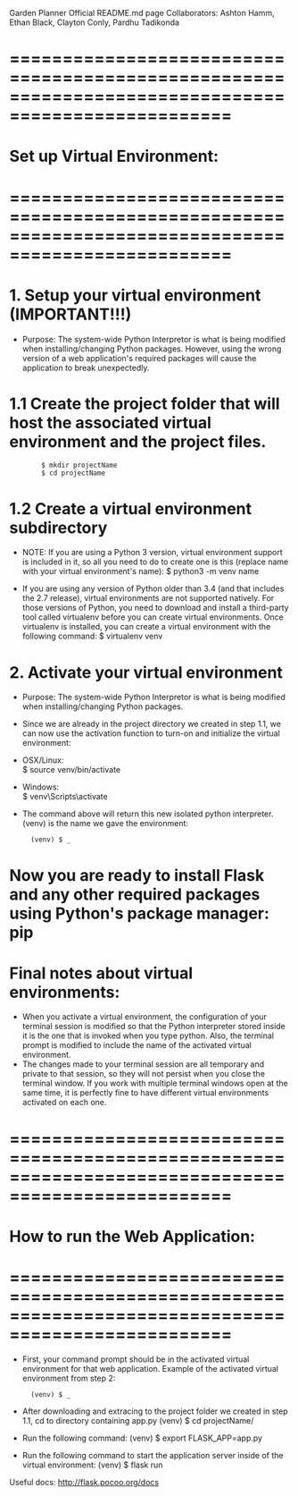 Garden Planner Official README.md page
Collaborators: Ashton Hamm, Ethan Black, Clayton Conly, Pardhu Tadikonda

===================================================================================================
===================================================================================================
#					Set up Virtual Environment:
===================================================================================================
===================================================================================================

# 1. Setup your virtual environment (IMPORTANT!!!)
- Purpose: The system-wide Python Interpretor is what is being modified when installing/changing Python packages. 
However, using the wrong version of a web application's required packages will cause the application 
to break unexpectedly.

#	1.1 Create the project folder that will host the associated virtual environment and the project files.
			$ mkdir projectName
			$ cd projectName

#	1.2 Create a virtual environment subdirectory 
- NOTE:  If you are using a Python 3 version, virtual environment support is included in it, so all you 
need to do to create one is this (replace name with your virtual environment's name):
			$ python3 -m venv name

- If you are using any version of Python older than 3.4 (and that includes the 2.7 release), virtual 
environments are not supported natively. For those versions of Python, you need to download and 
install a third-party tool called virtualenv before you can create virtual environments. Once 
virtualenv is installed, you can create a virtual environment with the following command:
			$ virtualenv venv

# 2. Activate your virtual environment
- Purpose: The system-wide Python Interpretor is what is being modified when installing/changing Python packages. 

- Since we are already in the project directory we created in step 1.1, we can now use the activation function 
to turn-on and initialize the virtual environment:
- OSX/Linux:	
		$ source venv/bin/activate
- Windows:	
		$ venv\Scripts\activate

- The command above will return this new isolated python interpreter. (venv) is the name we gave the environment:
		  
		(venv) $ _

# Now you are ready to install Flask and any other required packages using Python's package manager: pip


# Final notes about virtual environments:
- When you activate a virtual environment, the configuration of your terminal session is modified so that the Python interpreter 
stored inside it is the one that is invoked when you type python. Also, the terminal prompt is modified to include the name of 
the activated virtual environment. 
- The changes made to your terminal session are all temporary and private to that session, so 
they will not persist when you close the terminal window. If you work with multiple terminal windows open at the same time, it 
is perfectly fine to have different virtual environments activated on each one.

===================================================================================================
===================================================================================================
#				How to run the Web Application:
===================================================================================================
===================================================================================================

- First, your command prompt should be in the activated virtual environment for that web application. 
  Example of the activated virtual environment  from step 2:

		(venv) $ _


- After downloading and extracing to the project folder we created in step 1.1, cd to directory containing app.py
		 (venv) $ cd projectName/

- Run the following command:
		 (venv) $ export FLASK_APP=app.py

- Run the following command to start the application server inside of the virtual environment:
		 (venv) $ flask run

Useful docs:
http://flask.pocoo.org/docs
